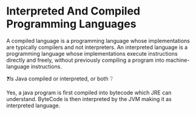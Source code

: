 # Interpreted And Compiled Programming Languages

A compiled language is a programming language whose implementations are typically compilers and not interpreters. An interpreted language is a programming language whose implementations execute instructions directly and freely, without previously compiling a program into machine-language instructions.

❓Is Java compiled or interpreted, or both ❔

Yes, a java program is first compiled into bytecode which JRE can understand. ByteCode is then interpreted by the JVM making it as interpreted language.

